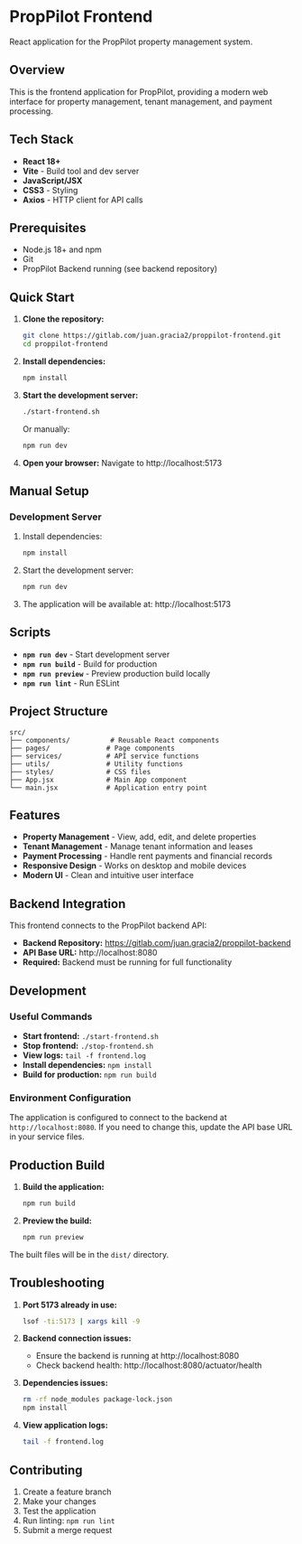 # PropPilot Frontend

React application for the PropPilot property management system.

## Overview

This is the frontend application for PropPilot, providing a modern web interface for property management, tenant management, and payment processing.

## Tech Stack

- **React 18+**
- **Vite** - Build tool and dev server
- **JavaScript/JSX**
- **CSS3** - Styling
- **Axios** - HTTP client for API calls

## Prerequisites

- Node.js 18+ and npm
- Git
- PropPilot Backend running (see backend repository)

## Quick Start

1. **Clone the repository:**
   ```bash
   git clone https://gitlab.com/juan.gracia2/proppilot-frontend.git
   cd proppilot-frontend
   ```

2. **Install dependencies:**
   ```bash
   npm install
   ```

3. **Start the development server:**
   ```bash
   ./start-frontend.sh
   ```
   
   Or manually:
   ```bash
   npm run dev
   ```

4. **Open your browser:**
   Navigate to http://localhost:5173

## Manual Setup

### Development Server

1. Install dependencies:
   ```bash
   npm install
   ```

2. Start the development server:
   ```bash
   npm run dev
   ```

3. The application will be available at: http://localhost:5173

## Scripts

- **`npm run dev`** - Start development server
- **`npm run build`** - Build for production
- **`npm run preview`** - Preview production build locally
- **`npm run lint`** - Run ESLint

## Project Structure

```
src/
├── components/          # Reusable React components
├── pages/              # Page components
├── services/           # API service functions
├── utils/              # Utility functions
├── styles/             # CSS files
├── App.jsx             # Main App component
└── main.jsx            # Application entry point
```

## Features

- **Property Management** - View, add, edit, and delete properties
- **Tenant Management** - Manage tenant information and leases
- **Payment Processing** - Handle rent payments and financial records
- **Responsive Design** - Works on desktop and mobile devices
- **Modern UI** - Clean and intuitive user interface

## Backend Integration

This frontend connects to the PropPilot backend API:
- **Backend Repository:** https://gitlab.com/juan.gracia2/proppilot-backend
- **API Base URL:** http://localhost:8080
- **Required:** Backend must be running for full functionality

## Development

### Useful Commands

- **Start frontend:** `./start-frontend.sh`
- **Stop frontend:** `./stop-frontend.sh`
- **View logs:** `tail -f frontend.log`
- **Install dependencies:** `npm install`
- **Build for production:** `npm run build`

### Environment Configuration

The application is configured to connect to the backend at `http://localhost:8080`. If you need to change this, update the API base URL in your service files.

## Production Build

1. **Build the application:**
   ```bash
   npm run build
   ```

2. **Preview the build:**
   ```bash
   npm run preview
   ```

The built files will be in the `dist/` directory.

## Troubleshooting

1. **Port 5173 already in use:**
   ```bash
   lsof -ti:5173 | xargs kill -9
   ```

2. **Backend connection issues:**
   - Ensure the backend is running at http://localhost:8080
   - Check backend health: http://localhost:8080/actuator/health

3. **Dependencies issues:**
   ```bash
   rm -rf node_modules package-lock.json
   npm install
   ```

4. **View application logs:**
   ```bash
   tail -f frontend.log
   ```

## Contributing

1. Create a feature branch
2. Make your changes
3. Test the application
4. Run linting: `npm run lint`
5. Submit a merge request
